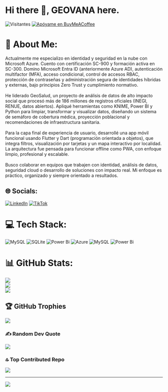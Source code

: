 # Hi there 👋, GEOVANA here. 
![Visitantes](https://visitor-badge.laobi.icu/badge?page_id=Geovana78.GeoSalud)
[![Apóyame en BuyMeACoffee](https://img.buymeacoffee.com/button-api/?text=Apóyame&emoji=☕&slug=geo.salud&button_colour=FFDD00&font_colour=000000&font_family=Comic&outline_colour=000000&coffee_colour=ffffff)](https://buymeacoffee.com/geo.salud)

# 💫 About Me:
Actualmente me especializo en identidad y seguridad en la nube con Microsoft Azure. Cuento con certificación SC-900 y formación activa en SC-300. Domino Microsoft Entra ID (anteriormente Azure AD), autenticación multifactor (MFA), acceso condicional, control de accesos RBAC, protección de contraseñas y administración segura de identidades híbridas y externas, bajo principios Zero Trust y cumplimiento normativo.<br><br>He liderado GeoSalud, un proyecto de análisis de datos de alto impacto social que procesó más de 186 millones de registros oficiales (INEGI, RENUE, datos abiertos). Apliqué herramientas como KNIME, Power BI y Python para limpiar, transformar y visualizar datos, diseñando un sistema de semáforo de cobertura médica, proyección poblacional y recomendaciones de infraestructura sanitaria.<br><br>Para la capa final de experiencia de usuario, desarrollé una app móvil funcional usando Flutter y Dart (programación orientada a objetos), que integra filtros, visualización por tarjetas y un mapa interactivo por localidad. La arquitectura fue pensada para funcionar offline como PWA, con enfoque limpio, profesional y escalable.<br><br>Busco colaborar en equipos que trabajen con identidad, análisis de datos, seguridad cloud o desarrollo de soluciones con impacto real. Mi enfoque es práctico, organizado y siempre orientado a resultados.


## 🌐 Socials:
[![LinkedIn](https://img.shields.io/badge/LinkedIn-%230077B5.svg?logo=linkedin&logoColor=white)](https://linkedin.com/in/https://www.linkedin.com/in/geovana-sepulveda) [![TikTok](https://img.shields.io/badge/TikTok-%23000000.svg?logo=TikTok&logoColor=white)](https://tiktok.com/@https://www.tiktok.com/@geo.cloud?_t=ZS-8yYmM2Sdd6w&_r=1) 

# 💻 Tech Stack:
![MySQL](https://img.shields.io/badge/mysql-4479A1.svg?style=for-the-badge&logo=mysql&logoColor=white) ![SQLite](https://img.shields.io/badge/sqlite-%2307405e.svg?style=for-the-badge&logo=sqlite&logoColor=white) ![Power Bi](https://img.shields.io/badge/power_bi-F2C811?style=for-the-badge&logo=powerbi&logoColor=black) ![Azure](https://img.shields.io/badge/azure-%230072C6.svg?style=for-the-badge&logo=microsoftazure&logoColor=white) ![MySQL](https://img.shields.io/badge/mysql-4479A1.svg?style=for-the-badge&logo=mysql&logoColor=white) ![Power Bi](https://img.shields.io/badge/power_bi-F2C811?style=for-the-badge&logo=powerbi&logoColor=black)
# 📊 GitHub Stats:
![](https://github-readme-stats.vercel.app/api?username=Geovana78&theme=dark&hide_border=false&include_all_commits=false&count_private=false)<br/>
![](https://nirzak-streak-stats.vercel.app/?user=Geovana78&theme=dark&hide_border=false)<br/>
![](https://github-readme-stats.vercel.app/api/top-langs/?username=Geovana78&theme=dark&hide_border=false&include_all_commits=false&count_private=false&layout=compact)

## 🏆 GitHub Trophies
![](https://github-profile-trophy.vercel.app/?username=Geovana78&theme=radical&no-frame=false&no-bg=true&margin-w=4)

### ✍️ Random Dev Quote
![](https://quotes-github-readme.vercel.app/api?type=horizontal&theme=radical)

### 🔝 Top Contributed Repo
![](https://github-contributor-stats.vercel.app/api?username=Geovana78&limit=5&theme=dark&combine_all_yearly_contributions=true)

---
[![](https://visitcount.itsvg.in/api?id=Geovana78&icon=7&color=0)](https://visitcount.itsvg.in)

<!-- Proudly created with GPRM ( https://gprm.itsvg.in ) -->
